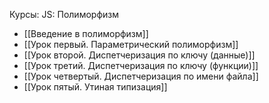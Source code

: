 
Курсы:
JS: Полиморфизм
+ [[Введение в полиморфизм]]
+ [[Урок первый. Параметрический полиморфизм]]
+ [[Урок второй. Диспетчеризация по ключу (данные)]]
+ [[Урок третий. Диспетчеризация по ключу (функции)]]
+ [[Урок четвертый. Диспетчеризация по имени файла]]
+ [[Урок пятый. Утиная типизация]]